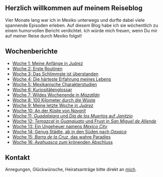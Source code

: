 ## Herzlich willkommen auf meinem Reiseblog
<!-- 
Einmal die Woche lade ich hier eine Beschreibung meiner neuesten Erlebnisse hoch. 
Ich würde mich freuen, wenn Du mir auf meiner Reise durch Mexiko folgst! -->

Vier Monate lang war ich in Mexiko unterwegs und durfte dabei viele spannende Episoden erleben. Auf diesem Blog habe ich sie wöchentlich zu einem humorvollen Bericht verdichtet. Ich würde mich freuen, wenn Du mir auf meiner Reise durch Mexiko folgst!

## Wochenberichte

- [Woche 1: Meine Anfänge in _Juárez_](https://nkueng.github.io/travelblog/mexico/w1)
- [Woche 2: Erste Routinen](https://nkueng.github.io/travelblog/mexico/w2_test)
- [Woche 3: Das Schlimmste ist überstanden](https://nkueng.github.io/travelblog/mexico/w3)
- [Woche 4: Die härteste Erfahrung meines Lebens](https://nkueng.github.io/travelblog/mexico/w4)
- [Woche 5: Mexikanische Charakterstudien](https://nkueng.github.io/travelblog/mexico/w5)
- [Woche 6: Kuriositätenglossar](https://nkueng.github.io/travelblog/mexico/w6)
- [Woche 7: Wildes Wochenende in _Mazatlán_](https://nkueng.github.io/travelblog/mexico/w7)
- [Woche 8: 100 Kilometer durch die Wüste](https://nkueng.github.io/travelblog/mexico/w8)
- [Woche 9: Meine letzte Woche in _Juárez_](https://nkueng.github.io/travelblog/mexico/w9)
- [Woche 10: An der Küste von _Nayarit_](https://nkueng.github.io/travelblog/mexico/w10)
- [Woche 11: _Guadalajara_ und _Día de los Muertos_ auf _Janitzio_](https://nkueng.github.io/travelblog/mexico/w11)
- [Woche 12: _Temazcal_ in _Guanajuato_ und Frust in _San Miguel de Allende_](https://nkueng.github.io/travelblog/mexico/w12)
- [Woche 13: Ein Ungeheuer namens _Mexico City_](https://nkueng.github.io/travelblog/mexico/w13)
- [Woche 14: Genug Städte, ab in den Süden nach _Oaxaca_](https://nkueng.github.io/travelblog/mexico/w14)
- [Woche 15: _Barra de la Cruz_, das wahre Paradies](https://nkueng.github.io/travelblog/mexico/w15)
- [Woche 16: _Ayahuasca_ zum krönenden Abschluss](https://nkueng.github.io/travelblog/mexico/w16)

## Kontakt

Anregungen, Glückwünsche, Heiratsanträge bitte direkt an <a href="mailto:nickueng@gmail.com">mich</a>.
